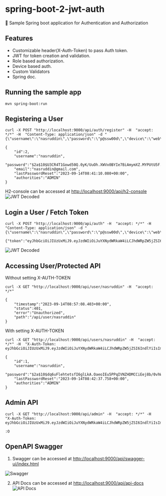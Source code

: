 # spring-boot-2-jwt-auth
:key: Sample Spring boot application for Authentication and Authorization

## Features
* Customizable header(X-Auth-Token) to pass Auth token.
* JWT for token creation and validation.
* Role based authorization.
* Device based auth.
* Custom Validators
* Spring doc.


## Running the sample app
```
mvn spring-boot:run
```

## Registering a User
```
curl -X POST "http://localhost:9000/api/auth/register" -H  "accept: */*" -H  "Content-Type: application/json" -d "{\"username\":\"nasruddin\",\"password\":\"p@ssw00d\",\"device\":\"web\",\"email\":\"nasruddin@gmail.com\"}"
```

```
{
    "id":2,
    "username":"nasruddin",
    "password":"$2a$10$U3CR4T1Gowd50Q.0yK/UuOh.XWVx0BYIe7BiAmymXZ.MYPUtU5F.e",
    "email":"nasruddin@gmail.com",
    "lastPasswordReset":"2023-09-14T08:41:10.080+00:00",
    "authorities":"ADMIN"
}
```
H2-console can be accessed at <http://localhost:9000/api/h2-console>
![JWT Decoded](https://github.com/Nasruddin/spring-boot-jwt-auth/blob/pom-update/images/h2-console.png?raw=true)

## Login a User / Fetch Token
```
curl -X POST "http://localhost:9000/api/auth" -H  "accept: */*" -H  "Content-Type: application/json" -d "{\"username\":\"nasruddin\",\"password\":\"p@ssw00d\",\"device\":\"web\"}"
```
```
{"token":"eyJhbGciOiJIUzUxMiJ9.eyJzdWIiOiJuYXNydWRkaW4iLCJhdWRpZW5jZSI6IndlYiIsImNyZWF0ZWQiOjE2OTQ2ODE2ODE3MDUsImV4cCI6MTY5NTI4NjQ4MX0.MydwIWzN3SgCvB8cYozKcR2tHMCM5nrIPXUBtx4o82ot1taL_NQM5TRHZ4yOc9uUcZFrz1XQAL_fDNXAIwmZxw"}
```

![JWT Decoded](https://github.com/Nasruddin/spring-boot-jwt-auth/blob/pom-update/images/decoded-jwt.png?raw=true)

## Accessing User/Protected API

Without setting X-AUTH-TOKEN
```
curl -X GET "http://localhost:9000/api/user/nasruddin" -H  "accept: */*"
```
```
{
    "timestamp":"2023-09-14T08:57:08.403+00:00",
    "status":401,
    "error":"Unauthorized",
    "path":"/api/user/nasruddin"
} 
```

With setting X-AUTH-TOKEN
```
curl -X GET "http://localhost:9000/api/users/nasruddin" -H  "accept: */*" -H  "X-Auth-Token: eyJhbGciOiJIUzUxMiJ9.eyJzdWIiOiJuYXNydWRkaW4iLCJhdWRpZW5jZSI6IndlYiIsImNyZWF0ZWQiOjE2OTQ2ODE2ODE3MDUsImV4cCI6MTY5NTI4NjQ4MX0.MydwIWzN3SgCvB8cYozKcR2tHMCM5nrIPXUBtx4o82ot1taL_NQM5TRHZ4yOc9uUcZFrz1XQAL_fDNXAIwmZxw"
```
```
{
    "id":1,
    "username":"nasruddin",
    "password":"$2a$10$dq6uFlehtetsfI6glLkA.OaeoIEu5PPqIVNZHDMCCiEej8b/0vhWa","email":"nasruddin@gmail.com",
    "lastPasswordReset":"2023-09-14T08:42:37.758+00:00",
    "authorities":"ADMIN"
} 
```

## Admin API
```
curl -X GET "http://localhost:9000/api/admin" -H  "accept: */*" -H  "X-Auth-Token: eyJhbGciOiJIUzUxMiJ9.eyJzdWIiOiJuYXNydWRkaW4iLCJhdWRpZW5jZSI6IndlYiIsImNyZWF0ZWQiOjE2OTQ2ODE2ODE3MDUsImV4cCI6MTY5NTI4NjQ4MX0.MydwIWzN3SgCvB8cYozKcR2tHMCM5nrIPXUBtx4o82ot1taL_NQM5TRHZ4yOc9uUcZFrz1XQAL_fDNXAIwmZxw"
```
```
:O
```

## OpenAPI Swagger
1. Swagger can be accessed at <http://localhost:9000/api/swagger-ui/index.html>

![Swagger](https://github.com/Nasruddin/spring-boot-jwt-auth/blob/pom-update/images/swagger.png?raw=true)

2. API Docs can be accessed at <http://localhost:9000/api/api-docs>
![API Docs](https://github.com/Nasruddin/spring-boot-jwt-auth/blob/pom-update/images/open-api.png?raw=true)
